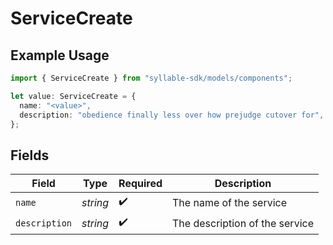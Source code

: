 # ServiceCreate

## Example Usage

```typescript
import { ServiceCreate } from "syllable-sdk/models/components";

let value: ServiceCreate = {
  name: "<value>",
  description: "obedience finally less over how prejudge cutover for",
};
```

## Fields

| Field                          | Type                           | Required                       | Description                    |
| ------------------------------ | ------------------------------ | ------------------------------ | ------------------------------ |
| `name`                         | *string*                       | :heavy_check_mark:             | The name of the service        |
| `description`                  | *string*                       | :heavy_check_mark:             | The description of the service |
